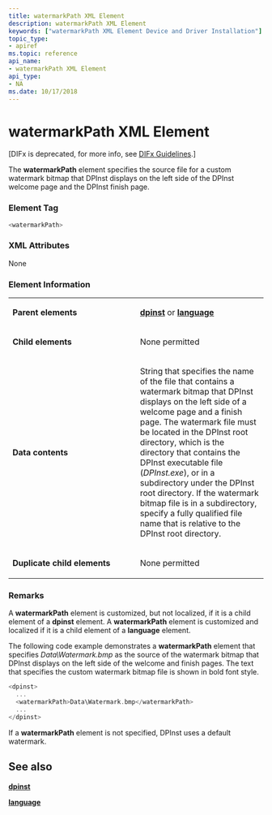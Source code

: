```yaml
---
title: watermarkPath XML Element
description: watermarkPath XML Element
keywords: ["watermarkPath XML Element Device and Driver Installation"]
topic_type:
- apiref
ms.topic: reference
api_name:
- watermarkPath XML Element
api_type:
- NA
ms.date: 10/17/2018
---
```


# watermarkPath XML Element


\[DIFx is deprecated, for more info, see [DIFx Guidelines](./difx-guidelines.md).\]

The **watermarkPath** element specifies the source file for a custom watermark bitmap that DPInst displays on the left side of the DPInst welcome page and the DPInst finish page.

### Element Tag

```cpp
<watermarkPath>
```

### XML Attributes

None

### Element Information

<table>
<colgroup>
<col width="50%" />
<col width="50%" />
</colgroup>
<tbody>
<tr class="odd">
<td align="left"><p><strong>Parent elements</strong></p></td>
<td align="left"><p><a href="dpinst-xml-element.md" data-raw-source="[&lt;strong&gt;dpinst&lt;/strong&gt;](dpinst-xml-element.md)"><strong>dpinst</strong></a> or <a href="language-xml-element.md" data-raw-source="[&lt;strong&gt;language&lt;/strong&gt;](language-xml-element.md)"><strong>language</strong></a></p></td>
</tr>
<tr class="even">
<td align="left"><p><strong>Child elements</strong></p></td>
<td align="left"><p>None permitted</p></td>
</tr>
<tr class="odd">
<td align="left"><p><strong>Data contents</strong></p></td>
<td align="left"><p>String that specifies the name of the file that contains a watermark bitmap that DPInst displays on the left side of a welcome page and a finish page. The watermark file must be located in the DPInst root directory, which is the directory that contains the DPInst executable file (<em>DPInst.exe</em>), or in a subdirectory under the DPInst root directory. If the watermark bitmap file is in a subdirectory, specify a fully qualified file name that is relative to the DPInst root directory.</p></td>
</tr>
<tr class="even">
<td align="left"><p><strong>Duplicate child elements</strong></p></td>
<td align="left"><p>None permitted</p></td>
</tr>
</tbody>
</table>

 

### <a href="" id="comments"></a>Remarks

A **watermarkPath** element is customized, but not localized, if it is a child element of a **dpinst** element. A **watermarkPath** element is customized and localized if it is a child element of a **language** element.

The following code example demonstrates a **watermarkPath** element that specifies *Data\\Watermark.bmp* as the source of the watermark bitmap that DPInst displays on the left side of the welcome and finish pages. The text that specifies the custom watermark bitmap file is shown in bold font style.

```cpp
<dpinst>
  ...
  <watermarkPath>Data\Watermark.bmp</watermarkPath>
  ...
</dpinst>
```

If a **watermarkPath** element is not specified, DPInst uses a default watermark.

## See also


[**dpinst**](dpinst-xml-element.md)

[**language**](language-xml-element.md)

 

